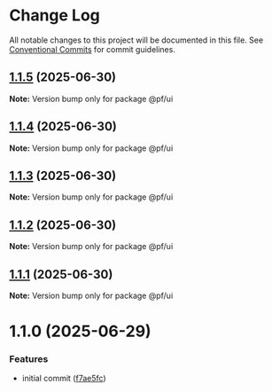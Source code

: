 # Change Log

All notable changes to this project will be documented in this file.
See [Conventional Commits](https://conventionalcommits.org) for commit guidelines.

## [1.1.5](https://github.com/RicardoPang/pf-ai-monorepo/compare/@pf/ui@1.1.0...@pf/ui@1.1.5) (2025-06-30)

**Note:** Version bump only for package @pf/ui





## [1.1.4](https://github.com/RicardoPang/pf-ai-monorepo/compare/@pf/ui@1.1.0...@pf/ui@1.1.4) (2025-06-30)

**Note:** Version bump only for package @pf/ui





## [1.1.3](https://github.com/RicardoPang/pf-ai-monorepo/compare/@pf/ui@1.1.0...@pf/ui@1.1.3) (2025-06-30)

**Note:** Version bump only for package @pf/ui





## [1.1.2](https://github.com/RicardoPang/pf-ai-monorepo/compare/@pf/ui@1.1.0...@pf/ui@1.1.2) (2025-06-30)

**Note:** Version bump only for package @pf/ui





## [1.1.1](https://github.com/RicardoPang/pf-ai-monorepo/compare/@pf/ui@1.1.0...@pf/ui@1.1.1) (2025-06-30)

**Note:** Version bump only for package @pf/ui





# 1.1.0 (2025-06-29)

### Features

- initial commit ([f7ae5fc](https://github.com/RicardoPang/pf-ai-monorepo/commit/f7ae5fceb798194ccf81f7999d07f181004f0443))
